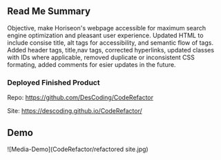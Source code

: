 ## Read Me Summary
Objective, make Horiseon's webpage accessible for maximum search engine optimization and pleasant user experience.  Updated HTML to include consise title, alt tags for accessibility, and semantic flow of tags.  Added header tags, title,nav tags, corrected hyperlinks, updated classes with IDs where applicable, removed duplicate or inconsistent CSS formating, added comments for esier updates in the future.  


### Deployed Finished Product

Repo:  https://github.com/DesCoding/CodeRefactor    


Site:  https://descoding.github.io/CodeRefactor/


## Demo

![Media-Demo](CodeRefactor/refactored site.jpg)





